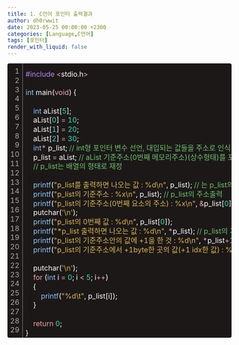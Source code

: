 ```yaml
---
title: 1. C언어 포인터 출력결과
author: dh0rwwit
date: 2023-05-25 00:00:00 +2300
categories: [Language,C언어]
tags: [포인터]
render_with_liquid: false
---
```



<div class="colorscripter-code" style="color:#FFFFFF;font-family:Consolas,font-size:'20px' ,'Liberation Mono', Menlo, Courier, monospace !important; position:relative !important;overflow:auto"><table class="colorscripter-code-table" style="margin:0;padding:0;border:none;background-color:#1C1818;border-radius:4px;" cellspacing="0" cellpadding="0"><tr><td style="padding:6px;border-right:2px solid #4f4f4f"><div style="margin:0;padding:0;word-break:normal;text-align:right;color:#aaa;font-family:Consolas,font-size:'20px' ,'Liberation Mono', Menlo, Courier, monospace !important;line-height:130%"><div style="line-height:130%">1</div><div style="line-height:130%">2</div><div style="line-height:130%">3</div><div style="line-height:130%">4</div><div style="line-height:130%">5</div><div style="line-height:130%">6</div><div style="line-height:130%">7</div><div style="line-height:130%">8</div><div style="line-height:130%">9</div><div style="line-height:130%">10</div><div style="line-height:130%">11</div><div style="line-height:130%">12</div><div style="line-height:130%">13</div><div style="line-height:130%">14</div><div style="line-height:130%">15</div><div style="line-height:130%">16</div><div style="line-height:130%">17</div><div style="line-height:130%">18</div><div style="line-height:130%">19</div><div style="line-height:130%">20</div><div style="line-height:130%">21</div><div style="line-height:130%">22</div><div style="line-height:130%">23</div><div style="line-height:130%">24</div><div style="line-height:130%">25</div><div style="line-height:130%">26</div><div style="line-height:130%">27</div><div style="line-height:130%">28</div><div style="line-height:130%">29</div></div></td><td style="padding:6px 0;text-align:left"><div style="margin:0;padding:0;color:#FFFFFF;font-family:Consolas,font-size:'20px' ,'Liberation Mono', Menlo, Courier, monospace !important;line-height:130%"><div style="padding:0 6px; white-space:pre; line-height:130%"><font color="#BB86F9">#include</font>&nbsp;<font color="#BC2E40"></font><font color="#F1A5A5">&lt;</font>stdio.h<font color="#BC2E40"></font><font color="#F1A5A5">&gt;</font></div><div style="padding:0 6px; white-space:pre; line-height:130%">&nbsp;</div><div style="padding:0 6px; white-space:pre; line-height:130%"><font color="#8AC7FD">int</font>&nbsp;main(<font color="#F1A5A5">void</font>)&nbsp;{</div><div style="padding:0 6px; white-space:pre; line-height:130%">&nbsp;</div><div style="padding:0 6px; white-space:pre; line-height:130%">&nbsp;&nbsp;&nbsp;&nbsp;<font color="#8AC7FD">int</font>&nbsp;aList[<font color="#2CE1BC">5</font>];</div><div style="padding:0 6px; white-space:pre; line-height:130%">&nbsp;&nbsp;&nbsp;&nbsp;aList[<font color="#2CE1BC">0</font>]&nbsp;<font color="#BC2E40"></font><font color="#F1A5A5">=</font>&nbsp;<font color="#2CE1BC">10</font>;</div><div style="padding:0 6px; white-space:pre; line-height:130%">&nbsp;&nbsp;&nbsp;&nbsp;aList[<font color="#2CE1BC">1</font>]&nbsp;<font color="#BC2E40"></font><font color="#F1A5A5">=</font>&nbsp;<font color="#2CE1BC">20</font>;</div><div style="padding:0 6px; white-space:pre; line-height:130%">&nbsp;&nbsp;&nbsp;&nbsp;aList[<font color="#2CE1BC">2</font>]&nbsp;<font color="#BC2E40"></font><font color="#F1A5A5">=</font>&nbsp;<font color="#2CE1BC">30</font>;</div><div style="padding:0 6px; white-space:pre; line-height:130%">&nbsp;&nbsp;&nbsp;&nbsp;<font color="#8AC7FD">int</font><font color="#F1A5A5">*</font>&nbsp;p_list;&nbsp;<font color="#6BC46B">//&nbsp;int형&nbsp;포인터&nbsp;변수&nbsp;선언,&nbsp;대입되는&nbsp;값들을&nbsp;주소로&nbsp;인식</font></div><div style="padding:0 6px; white-space:pre; line-height:130%">&nbsp;&nbsp;&nbsp;&nbsp;p_list&nbsp;<font color="#BC2E40"></font><font color="#F1A5A5">=</font>&nbsp;aList;&nbsp;<font color="#6BC46B">//&nbsp;aList&nbsp;기준주소(0번째&nbsp;메모리주소)(상수형태)를&nbsp;포인터변수&nbsp;p_list에&nbsp;담음</font></div><div style="padding:0 6px; white-space:pre; line-height:130%">&nbsp;&nbsp;&nbsp;&nbsp;<font color="#6BC46B">//&nbsp;p_list는&nbsp;배열의&nbsp;형태로&nbsp;재정</font></div><div style="padding:0 6px; white-space:pre; line-height:130%">&nbsp;</div><div style="padding:0 6px; white-space:pre; line-height:130%">&nbsp;&nbsp;&nbsp;&nbsp;<font color="#8AC7FD">printf</font>(<font color="#DBB84A">"p_list를&nbsp;출력하면&nbsp;나오는&nbsp;값&nbsp;:&nbsp;%d\n"</font>,&nbsp;p_list);&nbsp;<font color="#6BC46B">//&nbsp;는&nbsp;p_list의&nbsp;기준&nbsp;주소값을&nbsp;읽는다.</font></div><div style="padding:0 6px; white-space:pre; line-height:130%">&nbsp;&nbsp;&nbsp;&nbsp;<font color="#8AC7FD">printf</font>(<font color="#DBB84A">"p_list의&nbsp;기준주소&nbsp;:&nbsp;%x\n"</font>,&nbsp;p_list);&nbsp;<font color="#6BC46B">//&nbsp;p_list의&nbsp;주소출력</font></div><div style="padding:0 6px; white-space:pre; line-height:130%">&nbsp;&nbsp;&nbsp;&nbsp;<font color="#8AC7FD">printf</font>(<font color="#DBB84A">"p_list의&nbsp;기준주소(0번째&nbsp;요소의&nbsp;주소)&nbsp;:&nbsp;%x\n"</font>,&nbsp;<font color="#BC2E40"></font><font color="#F1A5A5">&amp;</font>p_list[<font color="#2CE1BC">0</font>]);&nbsp;<font color="#6BC46B">//&nbsp;p_list의&nbsp;주소출력</font></div><div style="padding:0 6px; white-space:pre; line-height:130%">&nbsp;&nbsp;&nbsp;&nbsp;putchar(<font color="#DBB84A">'\n'</font>);</div><div style="padding:0 6px; white-space:pre; line-height:130%">&nbsp;&nbsp;&nbsp;&nbsp;<font color="#8AC7FD">printf</font>(<font color="#DBB84A">"p_list의&nbsp;0번째&nbsp;값&nbsp;:&nbsp;%d\n"</font>,&nbsp;p_list[<font color="#2CE1BC">0</font>]);</div><div style="padding:0 6px; white-space:pre; line-height:130%">&nbsp;&nbsp;&nbsp;&nbsp;<font color="#8AC7FD">printf</font>(<font color="#DBB84A">"*p_list&nbsp;출력하면&nbsp;나오는&nbsp;값&nbsp;:&nbsp;%d\n"</font>,&nbsp;<font color="#BC2E40"></font><font color="#F1A5A5">*</font>p_list);&nbsp;<font color="#6BC46B">//&nbsp;p_list의&nbsp;기준주소에&nbsp;있는&nbsp;값&nbsp;출력</font></div><div style="padding:0 6px; white-space:pre; line-height:130%">&nbsp;&nbsp;&nbsp;&nbsp;<font color="#8AC7FD">printf</font>(<font color="#DBB84A">"p_list의&nbsp;기준주소안의&nbsp;값에&nbsp;+1을&nbsp;한&nbsp;것&nbsp;:&nbsp;%d\n"</font>,&nbsp;<font color="#BC2E40"></font><font color="#F1A5A5">*</font>p_list<font color="#BC2E40"></font><font color="#F1A5A5">+</font><font color="#2CE1BC">1</font>);&nbsp;</div><div style="padding:0 6px; white-space:pre; line-height:130%">&nbsp;&nbsp;&nbsp;&nbsp;<font color="#8AC7FD">printf</font>(<font color="#DBB84A">"p_list의&nbsp;기준주소에서&nbsp;+1byte한&nbsp;곳의&nbsp;값(+1&nbsp;idx한&nbsp;값)&nbsp;:&nbsp;%d\n"</font>,&nbsp;<font color="#BC2E40"></font><font color="#F1A5A5">*</font>(p_list<font color="#BC2E40"></font><font color="#F1A5A5">+</font><font color="#2CE1BC">1</font>));&nbsp;</div><div style="padding:0 6px; white-space:pre; line-height:130%">&nbsp;</div><div style="padding:0 6px; white-space:pre; line-height:130%">&nbsp;&nbsp;&nbsp;&nbsp;putchar(<font color="#DBB84A">'\n'</font>);</div><div style="padding:0 6px; white-space:pre; line-height:130%">&nbsp;&nbsp;&nbsp;&nbsp;<font color="#F1A5A5">for</font>&nbsp;(<font color="#8AC7FD">int</font>&nbsp;i&nbsp;<font color="#BC2E40"></font><font color="#F1A5A5">=</font>&nbsp;<font color="#2CE1BC">0</font>;&nbsp;i&nbsp;<font color="#BC2E40"></font><font color="#F1A5A5">&lt;</font>&nbsp;<font color="#2CE1BC">5</font>;&nbsp;i<font color="#BC2E40"></font><font color="#F1A5A5">+</font><font color="#BC2E40"></font><font color="#F1A5A5">+</font>)</div><div style="padding:0 6px; white-space:pre; line-height:130%">&nbsp;&nbsp;&nbsp;&nbsp;{</div><div style="padding:0 6px; white-space:pre; line-height:130%">&nbsp;&nbsp;&nbsp;&nbsp;&nbsp;&nbsp;&nbsp;&nbsp;<font color="#8AC7FD">printf</font>(<font color="#DBB84A">"%d\t"</font>,&nbsp;p_list[i]);</div><div style="padding:0 6px; white-space:pre; line-height:130%">&nbsp;&nbsp;&nbsp;&nbsp;}</div><div style="padding:0 6px; white-space:pre; line-height:130%">&nbsp;&nbsp;&nbsp;&nbsp;</div><div style="padding:0 6px; white-space:pre; line-height:130%">&nbsp;&nbsp;&nbsp;&nbsp;<font color="#F1A5A5">return</font>&nbsp;<font color="#2CE1BC">0</font>;</div><div style="padding:0 6px; white-space:pre; line-height:130%">}</div></div><div style="text-align:right;margin-top:-13px;margin-right:5px;font-size:9px;font-style:italic"></div></td><td style="vertical-align:bottom;padding:0 2px 4px 0"></td></tr></table></div>